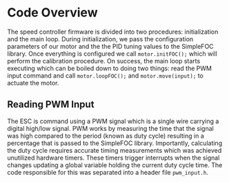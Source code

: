 # Code Overview

The speed controller firmware is divided into two procedures: initialization and the main loop. During initialization, we pass the configuration parameters of our motor and the the PID tuning values to the SimpleFOC library. Once everything is configured we call `motor.initFOC();` which will perform the calibration procedure. On success, the main loop starts executing which can be boiled down to doing two things: read the PWM input command and call `motor.loopFOC();` and `motor.move(input);` to actuate the motor.

## Reading PWM Input
The ESC is command using a PWM signal which is a single wire carrying a digital high/low signal. PWM works by measuring the time that the signal was high compared to the period (known as duty cycle) resulting in a percentage that is passed to the SimpleFOC library. Importantly, calculating the duty cycle requires accurate timing measurements which was achieved unutilized hardware timers. These timers trigger interrupts when the signal changes updating a global variable holding the current duty cycle time. The code responsible for this was separated into a header file `pwm_input.h`.

